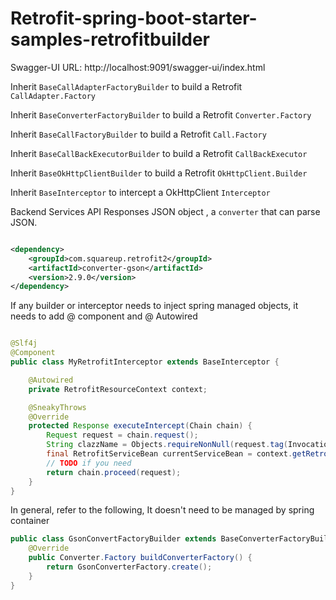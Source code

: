 # Retrofit-spring-boot-starter-samples-retrofitbuilder

Swagger-UI URL: http://localhost:9091/swagger-ui/index.html

Inherit `BaseCallAdapterFactoryBuilder` to build a Retrofit `CallAdapter.Factory`

Inherit `BaseConverterFactoryBuilder` to build a Retrofit `Converter.Factory`

Inherit `BaseCallFactoryBuilder` to build a Retrofit `Call.Factory`

Inherit `BaseCallBackExecutorBuilder` to build a Retrofit `CallBackExecutor`

Inherit `BaseOkHttpClientBuilder` to build a Retrofit `OkHttpClient.Builder`

Inherit `BaseInterceptor` to intercept a OkHttpClient `Interceptor`


Backend Services API Responses JSON object , a `converter` that can parse JSON.

```xml

<dependency>
    <groupId>com.squareup.retrofit2</groupId>
    <artifactId>converter-gson</artifactId>
    <version>2.9.0</version>
</dependency>
```

If any builder or interceptor needs to inject spring managed objects, it needs to add @ component and @ Autowired

```java

@Slf4j
@Component
public class MyRetrofitInterceptor extends BaseInterceptor {

    @Autowired
    private RetrofitResourceContext context;

    @SneakyThrows
    @Override
    protected Response executeIntercept(Chain chain) {
        Request request = chain.request();
        String clazzName = Objects.requireNonNull(request.tag(Invocation.class)).method().getDeclaringClass().getName();
        final RetrofitServiceBean currentServiceBean = context.getRetrofitServiceBean(clazzName);
        // TODO if you need
        return chain.proceed(request);
    }
}
```

In general, refer to the following, It doesn't need to be managed by spring container

```java
public class GsonConvertFactoryBuilder extends BaseConverterFactoryBuilder {
    @Override
    public Converter.Factory buildConverterFactory() {
        return GsonConverterFactory.create();
    }
}

```
